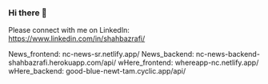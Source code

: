 ### Hi there 👋
Please connect with me on LinkedIn: https://www.linkedin.com/in/shahbazrafi/

News_frontend: nc-news-sr.netlify.app/
News_backend: nc-news-backend-shahbazrafi.herokuapp.com/api/
wHere_frontend: whereapp-nc.netlify.app/
wHere_backend: good-blue-newt-tam.cyclic.app/api/

<!--
**shahbazrafi/shahbazrafi** is a ✨ _special_ ✨ repository because its `README.md` (this file) appears on your GitHub profile.

Here are some ideas to get you started:

- 🔭 I’m currently working on ...
- 🌱 I’m currently learning ...
- 👯 I’m looking to collaborate on ...
- 🤔 I’m looking for help with ...
- 💬 Ask me about ...
- 📫 How to reach me: ...
- 😄 Pronouns: ...
- ⚡ Fun fact: ...
-->
